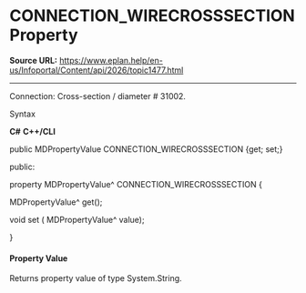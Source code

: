 # CONNECTION_WIRECROSSSECTION Property

**Source URL:** https://www.eplan.help/en-us/Infoportal/Content/api/2026/topic1477.html

---

Connection: Cross-section / diameter # 31002.

Syntax

**C#**
**C++/CLI**


public MDPropertyValue CONNECTION_WIRECROSSSECTION {get; set;}

public:

property MDPropertyValue^ CONNECTION_WIRECROSSSECTION {

   MDPropertyValue^ get();

   void set (    MDPropertyValue^ value);

}


#### Property Value

Returns property value of type System.String.
